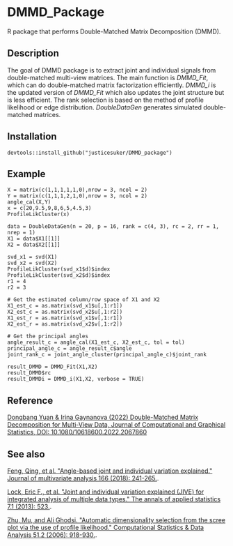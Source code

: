 # DMMD_Package
R package that performs Double-Matched Matrix Decomposition (DMMD). 

Description
-------

The goal of DMMD package is to extract joint and individual signals from double-matched multi-view matrices. The main function is *DMMD_Fit*, which can do double-matched matrix factorization efficiently. *DMMD_i* is the updated version of *DMMD_Fit* which also updates the joint structure but is less efficient. The rank selection is based on the method of profile likelihood or edge distribution. *DoubleDataGen* generates simulated double-matched matrices.

Installation
-------
`devtools::install_github("justicesuker/DMMD_package")`

Example
-------
```{r}
X = matrix(c(1,1,1,1,1,0),nrow = 3, ncol = 2)
Y = matrix(c(1,1,1,2,1,0),nrow = 3, ncol = 2)
angle_cal(X,Y)
x = c(20,9.5,9,8,6,5,4.5,3)
ProfileLikCluster(x)

data = DoubleDataGen(n = 20, p = 16, rank = c(4, 3), rc = 2, rr = 1, nrep = 1)
X1 = data$X1[[1]]
X2 = data$X2[[1]]

svd_x1 = svd(X1)
svd_x2 = svd(X2)
ProfileLikCluster(svd_x1$d)$index
ProfileLikCluster(svd_x2$d)$index
r1 = 4
r2 = 3

# Get the estimated column/row space of X1 and X2
X1_est_c = as.matrix(svd_x1$u[,1:r1])
X2_est_c = as.matrix(svd_x2$u[,1:r2])
X1_est_r = as.matrix(svd_x1$v[,1:r1])
X2_est_r = as.matrix(svd_x2$v[,1:r2])
  
# Get the principal angles
angle_result_c = angle_cal(X1_est_c, X2_est_c, tol = tol)
principal_angle_c = angle_result_c$angle
joint_rank_c = joint_angle_cluster(principal_angle_c)$joint_rank

result_DMMD = DMMD_Fit(X1,X2)
result_DMMD$rc
result_DMMDi = DMMD_i(X1,X2, verbose = TRUE)
```
Reference
-------
[Dongbang Yuan & Irina Gaynanova (2022) Double-Matched Matrix Decomposition for Multi-View Data, Journal of Computational and Graphical Statistics, DOI: 10.1080/10618600.2022.2067860](https://www.tandfonline.com/doi/abs/10.1080/10618600.2022.2067860)

See also
-------
[Feng, Qing, et al. "Angle-based joint and individual variation explained." Journal of multivariate analysis 166 (2018): 241-265.](https://arxiv.org/pdf/1704.02060.pdf).

[Lock, Eric F., et al. "Joint and individual variation explained (JIVE) for integrated analysis of multiple data types." The annals of applied statistics 7.1 (2013): 523.](https://arxiv.org/pdf/1102.4110.pdf).

[Zhu, Mu, and Ali Ghodsi. "Automatic dimensionality selection from the scree plot via the use of profile likelihood." Computational Statistics & Data Analysis 51.2 (2006): 918-930.](http://citeseerx.ist.psu.edu/viewdoc/download?doi=10.1.1.90.3768&rep=rep1&type=pdf).
